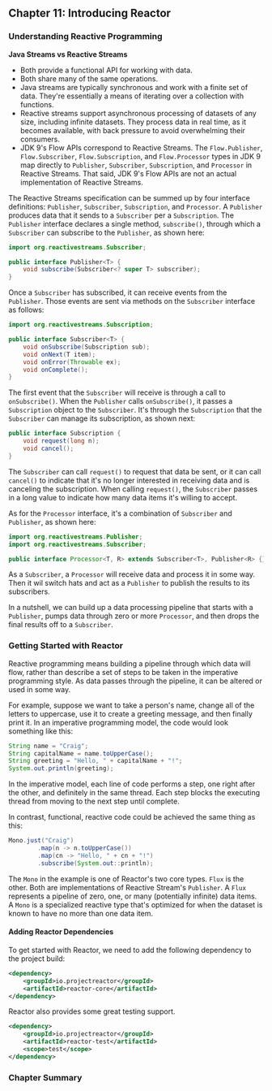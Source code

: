 ## Chapter 11: Introducing Reactor
### Understanding Reactive Programming
**Java Streams vs Reactive Streams**
- Both provide a functional API for working with data. 
- Both share many of the same operations. 
- Java streams are typically synchronous and work with a finite set of data. 
They're essentially a means of iterating over a collection with functions. 
- Reactive streams support asynchronous processing of datasets of any size, 
including infinite datasets. They process data in real time, as it becomes 
available, with back pressure to avoid overwhelming their consumers. 
- JDK 9's Flow APIs correspond to Reactive Streams. The `Flow.Publisher`, 
`Flow.Subscriber`, `Flow.Subscription`, and `Flow.Processor` types in JDK 9 map
directly to `Publisher`, `Subscriber`, `Subscription`, and `Processor` in 
Reactive Streams. That said, JDK 9's Flow APIs are not an actual implementation of
Reactive Streams. 

The Reactive Streams specification can be summed up by four interface definitions:
`Publisher`, `Subscriber`, `Subscription`, and `Processor`. A `Publisher` produces
data that it sends to a `Subscriber` per a `Subscription`. The `Publisher` 
interface declares a single method, `subscribe()`, through which a `Subscriber` can
subscribe to the `Publisher`, as shown here:

```java
import org.reactivestreams.Subscriber;

public interface Publisher<T> {
    void subscribe(Subscriber<? super T> subscriber);
}
```
Once a `Subscriber` has subscribed, it can receive events from the `Publisher`. 
Those events are sent via methods on the `Subscriber` interface as follows:

```java
import org.reactivestreams.Subscription;

public interface Subscriber<T> {
    void onSubscribe(Subscription sub);
    void onNext(T item);
    void onError(Throwable ex);
    void onComplete();
}
```
The first event that the `Subscriber` will receive is through a call to `onSubscribe()`.
When the `Publisher` calls `onSubscribe()`, it passes a `Subscription` object to the
`Subscriber`. It's through the `Subscription` that the `Subscriber` can manage its 
subscription, as shown next: 
```java
public interface Subscription {
    void request(long n);
    void cancel();
}
```
The `Subscriber` can call `request()` to request that data be sent, or it can call 
`cancel()` to indicate that it's no longer interested in receiving data and is 
canceling the subscription. When calling `request()`, the `Subscriber` passes in a 
long value to indicate how many data items it's willing to accept. 

As for the `Processor` interface, it's a combination of `Subscriber` and `Publisher`,
as shown here:

```java
import org.reactivestreams.Publisher;
import org.reactivestreams.Subscriber;

public interface Processor<T, R> extends Subscriber<T>, Publisher<R> {}
```
As a `Subscriber`, a `Processor` will receive data and process it in some way. Then
it wil switch hats and act as a `Publisher` to publish the results to its subscribers. 

In a nutshell, we can build up a data processing pipeline that starts with a `Publisher`, 
pumps data through zero or more `Processor`, and then drops the final results off to a 
`Subscriber`. 

### Getting Started with Reactor
Reactive programming means building a pipeline through which data will flow, rather 
than describe a set of steps to be taken in the imperative programming style. As data
passes through the pipeline, it can be altered or used in some way. 

For example, suppose we want to take a person's name, change all of the letters to 
uppercase, use it to create a greeting message, and then finally print it. In an 
imperative programming model, the code would look something like this: 
```java
String name = "Craig";
String capitalName = name.toUpperCase();
String greeting = "Hello, " + capitalName + "!";
System.out.println(greeting);
```
In the imperative model, each line of code performs a step, one right after the other,
and definitely in the same thread. Each step blocks the executing thread from moving 
to the next step until complete. 

In contrast, functional, reactive code could be achieved the same thing as this:

```java
Mono.just("Craig")
        .map(n -> n.toUpperCase())
        .map(cn -> "Hello, " + cn + "!")
        .subscribe(System.out::println);
```
The `Mono` in the example is one of Reactor's two core types. `Flux` is the other. 
Both are implementations of Reactive Stream's `Publisher`. A `Flux` represents a 
pipeline of zero, one, or many (potentially infinite) data items. A `Mono` is a 
specialized reactive type that's optimized for when the dataset is known to have no 
more than one data item. 

#### Adding Reactor Dependencies
To get started with Reactor, we need to add the following dependency to the project 
build: 
```xml
<dependency>
    <groupId>io.projectreactor</groupId>
    <artifactId>reactor-core</artifactId>
</dependency>
```
Reactor also provides some great testing support. 
```xml
<dependency>
    <groupId>io.projectreactor</groupId>
    <artifactId>reactor-test</artifactId>
    <scope>test</scope>
</dependency>
```

### Chapter Summary


